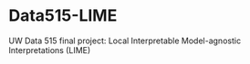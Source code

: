 # Data515-LIME
UW Data 515 final project: Local Interpretable Model-agnostic Interpretations (LIME)

